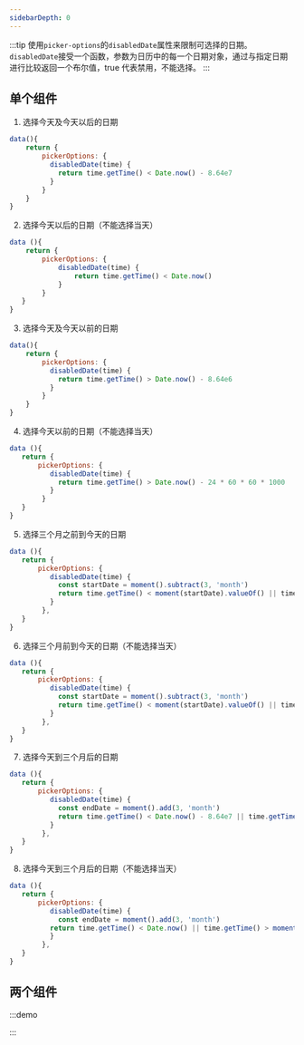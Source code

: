 ```yaml
---
sidebarDepth: 0
---
```


:::tip
使用`picker-options`的`disabledDate`属性来限制可选择的日期。`disabledDate`接受一个函数，参数为日历中的每一个日期对象，通过与指定日期进行比较返回一个布尔值，true 代表禁用，不能选择。
:::

## 单个组件

1. 选择今天及今天以后的日期

```js
data(){
    return {
        pickerOptions: {
          disabledDate(time) {
            return time.getTime() < Date.now() - 8.64e7
          }
        }
    }
}
```

2. 选择今天以后的日期（不能选择当天）

```js
data (){
    return {
        pickerOptions: {
            disabledDate(time) {
                return time.getTime() < Date.now()
            }
        }
   }
}
```

3. 选择今天及今天以前的日期

```js
data(){
    return {
        pickerOptions: {
          disabledDate(time) {
            return time.getTime() > Date.now() - 8.64e6
          }
        }
    }
}
```

4. 选择今天以前的日期（不能选择当天）

```js
data (){
   return {
       pickerOptions: {
          disabledDate(time) {
            return time.getTime() > Date.now() - 24 * 60 * 60 * 1000
          }
        }
   }
}
```

5. 选择三个月之前到今天的日期

```js
data (){
   return {
       pickerOptions: {
          disabledDate(time) {
            const startDate = moment().subtract(3, 'month')
            return time.getTime() < moment(startDate).valueOf() || time.getTime() > Date.now()
          }
        },
   }
}
```

6. 选择三个月前到今天的日期（不能选择当天）

```js
data (){
   return {
       pickerOptions: {
          disabledDate(time) {
            const startDate = moment().subtract(3, 'month')
            return time.getTime() < moment(startDate).valueOf() || time.getTime() > Date.now() - 8.64e7
          }
        },
   }
}
```

7. 选择今天到三个月后的日期

```js
data (){
   return {
       pickerOptions: {
          disabledDate(time) {
            const endDate = moment().add(3, 'month')
            return time.getTime() < Date.now() - 8.64e7 || time.getTime() > moment(endDate).valueOf()
          }
        },
   }
}
```

8. 选择今天到三个月后的日期（不能选择当天）

```js
data (){
   return {
       pickerOptions: {
          disabledDate(time) {
            const endDate = moment().add(3, 'month')
          return time.getTime() < Date.now() || time.getTime() > moment(endDate).valueOf()
          }
        },
   }
}
```

## 两个组件

:::demo
<template>
  <div>
    <el-date-picker v-model="value1" type="date" ref="date-picker-1" placeholder="请选择开始日期" :picker-options="pickerOptions1" @change="change1"></el-date-picker>
    <el-date-picker v-model="value2" type="date" ref="date-picker-2" placeholder="请选择结束日期" :picker-options="pickerOptions2" @change="change2"></el-date-picker>
  </div>
</template>

<script>
export default {
  data() {
    let this_ = this
    return {
      value1: '',
      value2: '',
      pickerOptions1: {
        disabledDate(time){
          if(this_.value2) return time.getTime() > new Date(this_.value2).getTime()
        }
      },
      pickerOptions2: {
        disabledDate(time){
          if(this_.value1) return time.getTime() < new Date(this_.value1).getTime()
        }
      }
    }
  },
  methods: {
    // 选中开始日期
    change1() {
      if(!this.value2) this.$refs['date-picker-2'].focus()
    },

    // 选中结束日期
    change2() {
      if(!this.value1) this.$refs['date-picker-1'].focus()
    }
  }
}
</script>
:::

